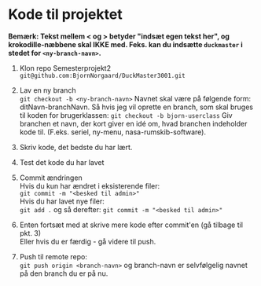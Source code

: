  # Kode til projektet #

**Bemærk: Tekst mellem < og > betyder "indsæt egen tekst her", og krokodille-næbbene skal IKKE med. Feks. kan du indsætte 
`duckmaster` i stedet for `<ny-branch-navn>`.**

1. Klon repo Semesterprojekt2  
`git@github.com:BjornNorgaard/DuckMaster3001.git`

2. Lav en ny branch  
`git checkout -b <ny-branch-navn>` 
Navnet skal være på følgende form: ditNavn-branchNavn.
Så hvis jeg vil oprette en branch, som skal bruges til koden for brugerklassen: 
`git checkout -b bjorn-userclass`
Giv branchen et navn, der kort giver en idé om, hvad branchen indeholder kode til. (F.eks. seriel, ny-menu, nasa-rumskib-software).

3. Skriv kode, det bedste du har lært.

4. Test det kode du har lavet

5. Commit ændringen  
Hvis du kun har ændret i eksisterende filer:  
`git commit -m "<besked til admin>"`  
Hvis du har lavet nye filer:  
`git add .`
og så derefter:
`git commit -m "<besked til admin>"`

6. Enten fortsæt med at skrive mere kode efter commit'en (gå tilbage til pkt. 3)  
Eller hvis du er færdig - gå videre til push.

7. Push til remote repo:  
`git push origin <branch-navn>`
og branch-navn er selvfølgelig navnet på den branch du er på nu.
